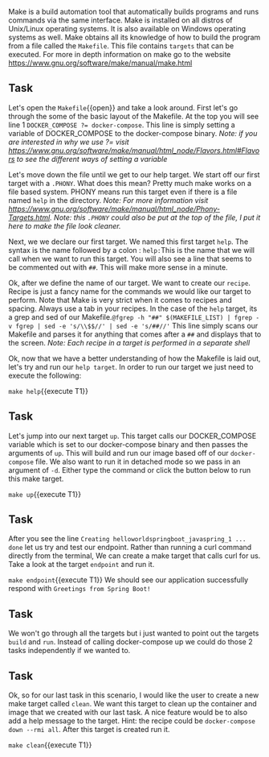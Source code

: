 Make is a build automation tool that automatically builds programs and runs commands via the same interface. Make is installed on all distros of Unix/Linux operating systems. It is also available on Windows operating systems as well. Make obtains all its knowledge of how to build the program from a file called the ```Makefile```. This file contains ```targets``` that can be executed. For more in depth information on make go to the website https://www.gnu.org/software/make/manual/make.html

## Task
Let's open the `Makefile`{{open}} and take a look around. First let's go through the some of the basic layout of the Makefile. At the top you will see line 1 ```DOCKER_COMPOSE ?= docker-compose```. This line is simply setting a variable of DOCKER_COMPOSE to the docker-compose binary. 
*Note: if you are interested in why we use ?= visit https://www.gnu.org/software/make/manual/html_node/Flavors.html#Flavors to see the different ways of setting a variable*


Let's move down the file until we get to our help target. We start off our first target with a ```.PHONY```. What does this mean? Pretty much make works on a file based system. PHONY means run this target even if there is a file named ```help``` in the directory. 
*Note: For more information visit https://www.gnu.org/software/make/manual/html_node/Phony-Targets.html. Note: this ```.PHONY``` could also be put at the top of the file, I put it here to make the file look cleaner.*

Next, we we declare our first target. We named this first target ```help```. The syntax is the name followed by a colon : ```help:```This is the name that we will call when we want to run this target. You will also see a line that seems to be commented out with ```##```. This will make more sense in a minute. 

Ok, after we define the name of our target. We want to create our ```recipe```. Recipe is just a fancy name for the commands we would like our target to perform. Note that Make is very strict when it comes to recipes and spacing. Always use a tab in your recipes.  In the case of the ```help``` target, its a grep and sed of our Makefile.```@fgrep -h "##" $(MAKEFILE_LIST) | fgrep -v fgrep | sed -e 's/\\$$//' | sed -e 's/##//'``` This line simply scans our Makefile and parses it for anything that comes after a ```##``` and displays that to the screen. 
*Note: Each recipe in a target is performed in a separate shell*

Ok, now that we have a better understanding of how the Makefile is laid out, let's try and run our ```help target```. In order to run our target we just need to execute the following:

`make help`{{execute T1}}

## Task
Let's jump into our next target ```up```. This target calls our DOCKER_COMPOSE variable which is set to our docker-compose binary and then passes the arguments of ```up```. This will build and run our image based off of our ```docker-compose``` file. We also want to run it in detached mode so we pass in an argument of ```-d```. Either type the command or click the button below to run this make target. 

`make up`{{execute T1}}


## Task
After you see the line ```Creating helloworldspringboot_javaspring_1 ... done``` let us try and test our endpoint. Rather than running a curl command directly from the terminal, We can create a make target that calls curl for us. Take a look at the target ```endpoint``` and run it.

`make endpoint`{{execute T1}}
We should see our application successfully respond with ```Greetings from Spring Boot!```

## Task
We won't go through all the targets but i just wanted to point out the targets ```build``` and ```run```. Instead of calling docker-compose up we could do those 2 tasks independently if we wanted to.

## Task
Ok, so for our last task in this scenario, I would like the user to create a new make target called ```clean```. We want this target to clean up the container and image that we created with our last task. A nice feature would be to also add a help message to the target. Hint: the recipe could be ```docker-compose down --rmi all```. After this target is created run it. 

`make clean`{{execute T1}}